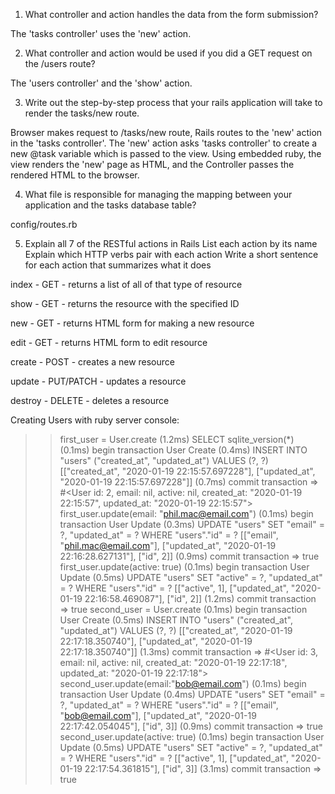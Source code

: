 1. What controller and action handles the data from the form submission?

The 'tasks controller' uses the 'new' action.

2. What controller and action would be used if you did a GET request on the /users route?

The 'users controller' and the 'show' action.

3. Write out the step-by-step process that your rails application will take to render the tasks/new route.

Browser makes request to /tasks/new route, Rails routes to the 'new' action in the 'tasks controller'. The 'new' action asks 'tasks controller' to create a new @task variable which is passed to the view. Using embedded ruby, the view renders the 'new' page as HTML, and the Controller passes the rendered HTML to the browser.

4. What file is responsible for managing the mapping between your application and the tasks database table?

config/routes.rb

5. Explain all 7 of the RESTful actions in Rails
    List each action by its name
    Explain which HTTP verbs pair with each action
    Write a short sentence for each action that summarizes what it does

index - GET - returns a list of all of that type of resource

show - GET - returns the resource with the specified ID

new - GET - returns HTML form for making a new resource

edit - GET - returns HTML form to edit resource

create - POST - creates a new resource

update - PUT/PATCH - updates a resource

destroy - DELETE - deletes a resource


Creating Users with ruby server console:

>> first_user = User.create
   (1.2ms)  SELECT sqlite_version(*)
   (0.1ms)  begin transaction
  User Create (0.4ms)  INSERT INTO "users" ("created_at", "updated_at") VALUES (?, ?)  [["created_at", "2020-01-19 22:15:57.697228"], ["updated_at", "2020-01-19 22:15:57.697228"]]
   (0.7ms)  commit transaction
=> #<User id: 2, email: nil, active: nil, created_at: "2020-01-19 22:15:57", updated_at: "2020-01-19 22:15:57">
>> first_user.update(email: "phil.mac@email.com")
   (0.1ms)  begin transaction
  User Update (0.3ms)  UPDATE "users" SET "email" = ?, "updated_at" = ? WHERE "users"."id" = ?  [["email", "phil.mac@email.com"], ["updated_at", "2020-01-19 22:16:28.627131"], ["id", 2]]
   (0.9ms)  commit transaction
=> true
>> first_user.update(active: true)
   (0.1ms)  begin transaction
  User Update (0.5ms)  UPDATE "users" SET "active" = ?, "updated_at" = ? WHERE "users"."id" = ?  [["active", 1], ["updated_at", "2020-01-19 22:16:58.469087"], ["id", 2]]
   (1.2ms)  commit transaction
=> true
>> second_user = User.create
   (0.1ms)  begin transaction
  User Create (0.5ms)  INSERT INTO "users" ("created_at", "updated_at") VALUES (?, ?)  [["created_at", "2020-01-19 22:17:18.350740"], ["updated_at", "2020-01-19 22:17:18.350740"]]
   (1.3ms)  commit transaction
=> #<User id: 3, email: nil, active: nil, created_at: "2020-01-19 22:17:18", updated_at: "2020-01-19 22:17:18">
>> second_user.update(email:"bob@email.com")
   (0.1ms)  begin transaction
  User Update (0.4ms)  UPDATE "users" SET "email" = ?, "updated_at" = ? WHERE "users"."id" = ?  [["email", "bob@email.com"], ["updated_at", "2020-01-19 22:17:42.054045"], ["id", 3]]
   (0.9ms)  commit transaction
=> true
>> second_user.update(active: true)
   (0.1ms)  begin transaction
  User Update (0.5ms)  UPDATE "users" SET "active" = ?, "updated_at" = ? WHERE "users"."id" = ?  [["active", 1], ["updated_at", "2020-01-19 22:17:54.361815"], ["id", 3]]
   (3.1ms)  commit transaction
=> true